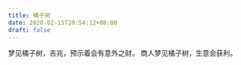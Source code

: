 ```yaml
---
title: 橘子树
date: 2020-02-15T20:54:12+08:00
draft: false
---
```


梦见橘子树，吉兆，预示着会有意外之财。
商人梦见橘子树，生意会获利。
